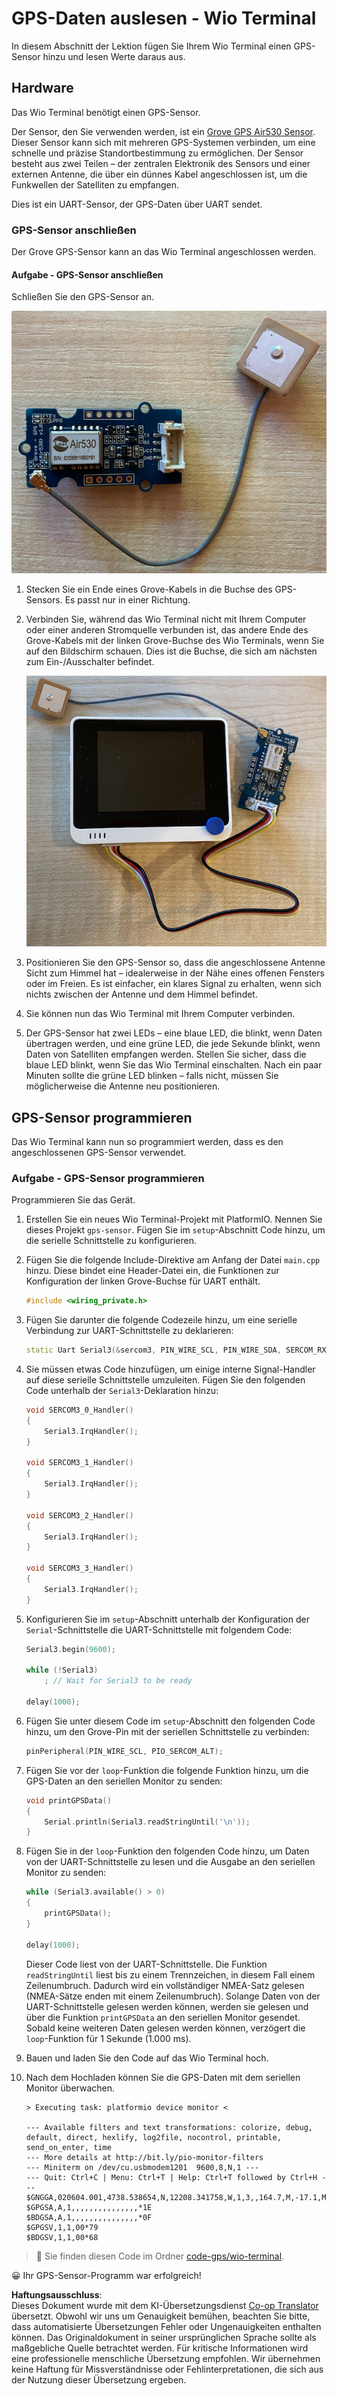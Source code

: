 <!--
CO_OP_TRANSLATOR_METADATA:
{
  "original_hash": "da6ae0a795cf06be33d23ca5b8493fc8",
  "translation_date": "2025-08-25T22:56:50+00:00",
  "source_file": "3-transport/lessons/1-location-tracking/wio-terminal-gps-sensor.md",
  "language_code": "de"
}
-->
# GPS-Daten auslesen - Wio Terminal

In diesem Abschnitt der Lektion fügen Sie Ihrem Wio Terminal einen GPS-Sensor hinzu und lesen Werte daraus aus.

## Hardware

Das Wio Terminal benötigt einen GPS-Sensor.

Der Sensor, den Sie verwenden werden, ist ein [Grove GPS Air530 Sensor](https://www.seeedstudio.com/Grove-GPS-Air530-p-4584.html). Dieser Sensor kann sich mit mehreren GPS-Systemen verbinden, um eine schnelle und präzise Standortbestimmung zu ermöglichen. Der Sensor besteht aus zwei Teilen – der zentralen Elektronik des Sensors und einer externen Antenne, die über ein dünnes Kabel angeschlossen ist, um die Funkwellen der Satelliten zu empfangen.

Dies ist ein UART-Sensor, der GPS-Daten über UART sendet.

### GPS-Sensor anschließen

Der Grove GPS-Sensor kann an das Wio Terminal angeschlossen werden.

#### Aufgabe - GPS-Sensor anschließen

Schließen Sie den GPS-Sensor an.

![Ein Grove GPS-Sensor](../../../../../translated_images/grove-gps-sensor.247943bf69b03f0d1820ef6ed10c587f9b650e8db55b936851c92412180bd3e2.de.png)

1. Stecken Sie ein Ende eines Grove-Kabels in die Buchse des GPS-Sensors. Es passt nur in einer Richtung.

1. Verbinden Sie, während das Wio Terminal nicht mit Ihrem Computer oder einer anderen Stromquelle verbunden ist, das andere Ende des Grove-Kabels mit der linken Grove-Buchse des Wio Terminals, wenn Sie auf den Bildschirm schauen. Dies ist die Buchse, die sich am nächsten zum Ein-/Ausschalter befindet.

    ![Der Grove GPS-Sensor ist mit der linken Buchse verbunden](../../../../../translated_images/wio-gps-sensor.19fd52b81ce58095d5deb3d4e5a1fdd88818d76569b00b1f0d740c92dc986525.de.png)

1. Positionieren Sie den GPS-Sensor so, dass die angeschlossene Antenne Sicht zum Himmel hat – idealerweise in der Nähe eines offenen Fensters oder im Freien. Es ist einfacher, ein klares Signal zu erhalten, wenn sich nichts zwischen der Antenne und dem Himmel befindet.

1. Sie können nun das Wio Terminal mit Ihrem Computer verbinden.

1. Der GPS-Sensor hat zwei LEDs – eine blaue LED, die blinkt, wenn Daten übertragen werden, und eine grüne LED, die jede Sekunde blinkt, wenn Daten von Satelliten empfangen werden. Stellen Sie sicher, dass die blaue LED blinkt, wenn Sie das Wio Terminal einschalten. Nach ein paar Minuten sollte die grüne LED blinken – falls nicht, müssen Sie möglicherweise die Antenne neu positionieren.

## GPS-Sensor programmieren

Das Wio Terminal kann nun so programmiert werden, dass es den angeschlossenen GPS-Sensor verwendet.

### Aufgabe - GPS-Sensor programmieren

Programmieren Sie das Gerät.

1. Erstellen Sie ein neues Wio Terminal-Projekt mit PlatformIO. Nennen Sie dieses Projekt `gps-sensor`. Fügen Sie im `setup`-Abschnitt Code hinzu, um die serielle Schnittstelle zu konfigurieren.

1. Fügen Sie die folgende Include-Direktive am Anfang der Datei `main.cpp` hinzu. Diese bindet eine Header-Datei ein, die Funktionen zur Konfiguration der linken Grove-Buchse für UART enthält.

    ```cpp
    #include <wiring_private.h>
    ```

1. Fügen Sie darunter die folgende Codezeile hinzu, um eine serielle Verbindung zur UART-Schnittstelle zu deklarieren:

    ```cpp
    static Uart Serial3(&sercom3, PIN_WIRE_SCL, PIN_WIRE_SDA, SERCOM_RX_PAD_1, UART_TX_PAD_0);
    ```

1. Sie müssen etwas Code hinzufügen, um einige interne Signal-Handler auf diese serielle Schnittstelle umzuleiten. Fügen Sie den folgenden Code unterhalb der `Serial3`-Deklaration hinzu:

    ```cpp
    void SERCOM3_0_Handler()
    {
        Serial3.IrqHandler();
    }
    
    void SERCOM3_1_Handler()
    {
        Serial3.IrqHandler();
    }
    
    void SERCOM3_2_Handler()
    {
        Serial3.IrqHandler();
    }
    
    void SERCOM3_3_Handler()
    {
        Serial3.IrqHandler();
    }
    ```

1. Konfigurieren Sie im `setup`-Abschnitt unterhalb der Konfiguration der `Serial`-Schnittstelle die UART-Schnittstelle mit folgendem Code:

    ```cpp
    Serial3.begin(9600);

    while (!Serial3)
        ; // Wait for Serial3 to be ready

    delay(1000);
    ```

1. Fügen Sie unter diesem Code im `setup`-Abschnitt den folgenden Code hinzu, um den Grove-Pin mit der seriellen Schnittstelle zu verbinden:

    ```cpp
    pinPeripheral(PIN_WIRE_SCL, PIO_SERCOM_ALT);
    ```

1. Fügen Sie vor der `loop`-Funktion die folgende Funktion hinzu, um die GPS-Daten an den seriellen Monitor zu senden:

    ```cpp
    void printGPSData()
    {
        Serial.println(Serial3.readStringUntil('\n'));
    }
    ```

1. Fügen Sie in der `loop`-Funktion den folgenden Code hinzu, um Daten von der UART-Schnittstelle zu lesen und die Ausgabe an den seriellen Monitor zu senden:

    ```cpp
    while (Serial3.available() > 0)
    {
        printGPSData();
    }
    
    delay(1000);
    ```

    Dieser Code liest von der UART-Schnittstelle. Die Funktion `readStringUntil` liest bis zu einem Trennzeichen, in diesem Fall einem Zeilenumbruch. Dadurch wird ein vollständiger NMEA-Satz gelesen (NMEA-Sätze enden mit einem Zeilenumbruch). Solange Daten von der UART-Schnittstelle gelesen werden können, werden sie gelesen und über die Funktion `printGPSData` an den seriellen Monitor gesendet. Sobald keine weiteren Daten gelesen werden können, verzögert die `loop`-Funktion für 1 Sekunde (1.000 ms).

1. Bauen und laden Sie den Code auf das Wio Terminal hoch.

1. Nach dem Hochladen können Sie die GPS-Daten mit dem seriellen Monitor überwachen.

    ```output
    > Executing task: platformio device monitor <
    
    --- Available filters and text transformations: colorize, debug, default, direct, hexlify, log2file, nocontrol, printable, send_on_enter, time
    --- More details at http://bit.ly/pio-monitor-filters
    --- Miniterm on /dev/cu.usbmodem1201  9600,8,N,1 ---
    --- Quit: Ctrl+C | Menu: Ctrl+T | Help: Ctrl+T followed by Ctrl+H ---
    $GNGGA,020604.001,4738.538654,N,12208.341758,W,1,3,,164.7,M,-17.1,M,,*67
    $GPGSA,A,1,,,,,,,,,,,,,,,*1E
    $BDGSA,A,1,,,,,,,,,,,,,,,*0F
    $GPGSV,1,1,00*79
    $BDGSV,1,1,00*68
    ```

> 💁 Sie finden diesen Code im Ordner [code-gps/wio-terminal](../../../../../3-transport/lessons/1-location-tracking/code-gps/wio-terminal).

😀 Ihr GPS-Sensor-Programm war erfolgreich!

**Haftungsausschluss**:  
Dieses Dokument wurde mit dem KI-Übersetzungsdienst [Co-op Translator](https://github.com/Azure/co-op-translator) übersetzt. Obwohl wir uns um Genauigkeit bemühen, beachten Sie bitte, dass automatisierte Übersetzungen Fehler oder Ungenauigkeiten enthalten können. Das Originaldokument in seiner ursprünglichen Sprache sollte als maßgebliche Quelle betrachtet werden. Für kritische Informationen wird eine professionelle menschliche Übersetzung empfohlen. Wir übernehmen keine Haftung für Missverständnisse oder Fehlinterpretationen, die sich aus der Nutzung dieser Übersetzung ergeben.
